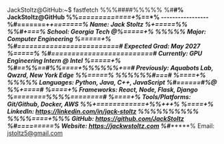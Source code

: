 JackStoltz@GitHub:~$ fastfetch
         %%%####%%%%% %#**#%                     JackStoltz@GitHub
     %%*=============+%*==*%                     -----------------
   %#=======+*****+=======*%                     Name: Jack Stoltz
  %+=====*%%       %%#+===*%                     School: Georgia Tech
@%=====+%              %%%%%                     Major: Computer Engineering
%=====+%         %#=========================#    Expected Grad: May 2027
%=====*%         %#=========================#    Currently: GPU Engineering Intern @ Intel
%=====+%         %#==*%%*==#%%====+%%%%%%+==#    Previously: Aquabots Lab, Qwzrd, New York Edge
%%=====*%        %%%%%%#===# %====+%    %%%%%    Languages: Python, Java, C++, JavaScript
 %#======#%@        %%+====# %====+%             Frameworks: React, Node, Flask, Django
   %*========*%%%%*========# %====+%             Tools/Platforms: Git/Github, Docker, AWS
     %%+============+*%%+++% %====+%             LinkedIn: https://linkedin.com/in/jack-stoltz
         %%%%%%%%%%       %%%%====+%%%           GitHub: https://github.com/JackStoltz
                          %#=========%           Website: https://jackwstoltz.com
                          %#*********%           Email: jstoltz5@gmail.com
